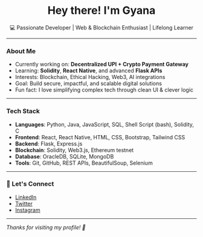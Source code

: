 <h1 align="center">Hey there! I'm Gyana</h1>

<p align="center">
  💻 Passionate Developer | Web & Blockchain Enthusiast | Lifelong Learner
</p>

---

### About Me

- Currently working on: **Decentralized UPI + Crypto Payment Gateway**
- Learning: **Solidity**, **React Native**, and advanced **Flask APIs**
- Interests: Blockchain, Ethical Hacking, Web3, AI integrations
- Goal: Build secure, impactful, and scalable digital solutions
- Fun fact: I love simplifying complex tech through clean UI & clever logic

---

### Tech Stack

- **Languages**: Python, Java, JavaScript, SQL, Shell Script (bash), Solidity, C
- **Frontend**: React, React Native, HTML, CSS, Bootstrap, Tailwind CSS
- **Backend**: Flask, Express.js
- **Blockchain**: Solidity, Web3.js, Ethereum testnet
- **Database**: OracleDB, SQLite, MongoDB
- **Tools**: Git, GitHub, REST APIs, BeautifulSoup, Selenium

---

### 🔗 Let's Connect

- [LinkedIn](https://linkedin.com/in/gyanapriyadarshi)
- [Twitter](https://twitter.com/TweetJoyel)
- [Instagram](https://www.instagram.com/gyana.meta/)

---

*Thanks for visiting my profile! 🙌*

